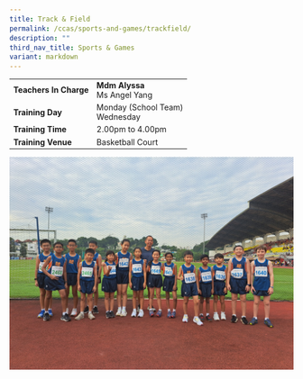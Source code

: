 ```yaml
---
title: Track & Field
permalink: /ccas/sports-and-games/trackfield/
description: ""
third_nav_title: Sports & Games
variant: markdown
---
```

| |  | 
| -------- | -------- | 
| **Teachers In Charge**     | **Mdm Alyssa** <br> Ms Angel Yang
|**Training Day**|Monday (School Team) <br>Wednesday
|**Training Time**|2.00pm to 4.00pm
|**Training Venue**|Basketball Court

![](/images/CCA/45f89ecb_cd20_4f7b_b849_2d575294baab.jpg)